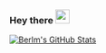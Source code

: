 ### Hey there <img src="https://media.giphy.com/media/hvRJCLFzcasrR4ia7z/giphy.gif" width="25px">
[![Berlm's GitHub Stats](https://github-readme-stats.vercel.app/api?username=dhrumanberlm&theme=gotham&show_icons=true&count_private=true)](https://github.com/DhrumanBerlm)
